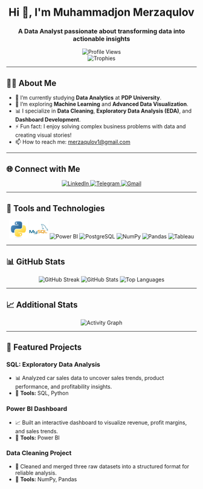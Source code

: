 <h1 align="center">Hi 👋, I'm Muhammadjon Merzaqulov</h1>
<h3 align="center">A Data Analyst passionate about transforming data into actionable insights</h3>

<div align="center">
  <img src="https://komarev.com/ghpvc/?username=muhammadjon-merzaqulov&label=Profile%20views&color=0e75b6&style=flat" alt="Profile Views" />
</div>

<div align="center">
  <img src="https://github-profile-trophy.vercel.app/?username=muhammadjon-merzaqulov&theme=darkhub&margin-w=15&margin-h=15" alt="Trophies" />
</div>

---

## 🧑‍💻 About Me

- 🔭 I’m currently studying **Data Analytics** at **PDP University**.
- 🌱 I’m exploring **Machine Learning** and **Advanced Data Visualization**.
- 📊 I specialize in **Data Cleaning**, **Exploratory Data Analysis (EDA)**, and **Dashboard Development**.
- ⚡ Fun fact: I enjoy solving complex business problems with data and creating visual stories!
- 📫 How to reach me: [merzaqulov1@gmail.com](mailto:merzaqulov1@gmail.com)

---

## 🌐 Connect with Me

<div align="center">
  <a href="https://linkedin.com/in/muhammadjon-merzaqulov-25150323b" target="_blank" rel="noopener noreferrer">
    <img src="https://img.shields.io/badge/-LinkedIn-0077B5?style=flat&logo=linkedin&logoColor=white" alt="LinkedIn" />
  </a>
  <a href="https://t.me/merzaqulov1" target="_blank" rel="noopener noreferrer">
    <img src="https://img.shields.io/badge/-Telegram-2CA5E0?style=flat&logo=telegram&logoColor=white" alt="Telegram" />
  </a>
  <a href="mailto:merzaqulov1@gmail.com" target="_blank" rel="noopener noreferrer">
    <img src="https://img.shields.io/badge/-Gmail-D14836?style=flat&logo=gmail&logoColor=white" alt="Gmail" />
  </a>
</div>

---

## 🚀 Tools and Technologies

<div align="center">
  <img src="https://raw.githubusercontent.com/devicons/devicon/master/icons/python/python-original.svg" alt="Python" width="50" height="50"/>
  <img src="https://raw.githubusercontent.com/devicons/devicon/master/icons/mysql/mysql-original-wordmark.svg" alt="SQL" width="50" height="50"/>
  <img src="https://www.vectorlogo.zone/logos/microsoft_powerbi/microsoft_powerbi-icon.svg" alt="Power BI" width="50" height="50"/>
  <img src="https://www.vectorlogo.zone/logos/postgresql/postgresql-icon.svg" alt="PostgreSQL" width="50" height="50"/>
  <img src="https://upload.wikimedia.org/wikipedia/commons/3/3a/NumPy_logo_2020.svg" alt="NumPy" width="50" height="50"/>
  <img src="https://upload.wikimedia.org/wikipedia/commons/e/ed/Pandas_logo.svg" alt="Pandas" width="50" height="50"/>
  <img src="https://www.vectorlogo.zone/logos/tableau/tableau-icon.svg" alt="Tableau" width="50" height="50"/>
</div>

---

## 📊 GitHub Stats

<div align="center">
  <!-- GitHub Streak -->
  <img src="https://github-readme-streak-stats.herokuapp.com/?user=merzaqulov&theme=dark" alt="GitHub Streak" />
 
  <!-- GitHub Stats -->
  <img src="https://github-readme-stats.vercel.app/api?username=merzaqulov&show_icons=true&locale=en&theme=dark" alt="GitHub Stats" />

  <!-- Top Languages -->
  <img src="https://github-readme-stats.vercel.app/api/top-langs?username=merzaqulov&show_icons=true&locale=en&layout=compact&theme=dark" alt="Top Languages" />
</div>

---

## 📈 Additional Stats

<div align="center">
  <!-- Contribution Graph (Dark Theme) -->
  <img src="https://github-readme-activity-graph.vercel.app/graph?username=muhammadjon-merzaqulov&theme=github-dark" alt="Activity Graph" />

  <!-- WakaTime Stats (requires WakaTime integration & correct username) -->
  <!-- Replace 'your_wakatime_username' with your actual WakaTime username if you have one -->
  <!-- <img src="https://github-readme-stats.vercel.app/api/wakatime?username=your_wakatime_username&theme=dark" alt="WakaTime Stats" /> -->
</div>

---

## 🌟 Featured Projects

### **SQL: Exploratory Data Analysis**
- 📊 Analyzed car sales data to uncover sales trends, product performance, and profitability insights.  
- 🔧 **Tools:** SQL, Python

### **Power BI Dashboard**
- 📈 Built an interactive dashboard to visualize revenue, profit margins, and sales trends.  
- 🔧 **Tools:** Power BI

### **Data Cleaning Project**
- 🧹 Cleaned and merged three raw datasets into a structured format for reliable analysis.  
- 🔧 **Tools:** NumPy, Pandas
